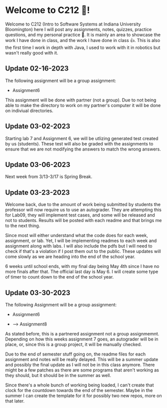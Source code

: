 # Welcome to C212 🙂!

Welcome to C212 (Intro to Software Systems at Indiana University Bloomington) here I will post any assignments, notes, quizzes, practice questions, and my personal practice 📝. It is mainly an area to showcase the work I have done in class, and the work I have done in class 👍. This is also the first time I work in depth with Java, I used to work with it in robotics but wasn't really good with it. 

## Update 02-16-2023

The following assignment will be a group assignment:

* Assignment6

This assignment will be done with partner (not a group). Due to not being able to make the directory to work on my partner's computer it will be done on indiviual directories.

## Update 03-02-2023

Starting lab 7 and Assignment 6, we will be utlizing generated test created by us (students). These test will also be graded with the assignments to ensure that we are not modifying the answers to match the wrong answers. 

## Update 03-06-2023

Next week from 3/13-3/17 is Spring Break.

## Update 03-23-2023 

Welcome back, due to the amount of work being submitted by students the professor will now require us to use an autograder. They are attempting this for Lab09, they will implement test cases, and some will be released and not to students. Results will be posted with each readme and that brings me to the next thing.

Since most will either understand what the code does for each week, assignment, or lab. Yet, I will be implementing readmes to each week and assignment along with labs. I will also include the pdfs but I will need to check if that's a violation if I post them out to the public. These updates will come slowly as we are heading into the end of the school year.

6 weeks until school ends, with my final day being May 4th since I have no more finals after that. The official last day is May 6. I will create some type of timer to count down to the end of the school year.

## Update 03-30-2023

The following Assignment will be a group assignment:

- Assignment6
* --> Assignment8

As stated before, this is a partnered assignment not a group assignmemnt. Depending on how this weeks assignment 7 goes, an autograder will be in place, or, since this is a group project, it will be manually checked. 

Due to the end of semester stuff going on, the readme files for each assignment and notes will be really delayed. This will be a summer update and possibly the final update as I will not be in this class anymore. There might be a few patches as there are some programs that aren't working as they should, but it should be in the summer as well. 

Since there's a whole bunch of working being loaded, I can't create that clock for the countdown towards the end of the semester. Maybe in the summer I can create the template for it for possibly two new repos, more on that later. 


